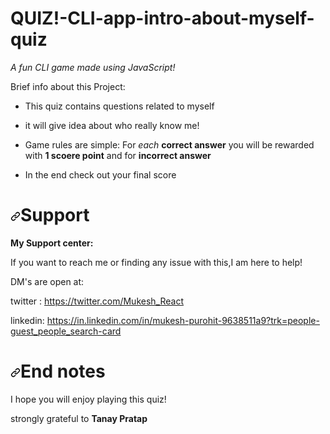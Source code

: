 <h1> QUIZ!-CLI-app-intro-about-myself-quiz</h1>
<p><em>A fun CLI game made using JavaScript!</em></p>
<p>Brief info about this Project:</p>
<ul>
<li>
<p>This quiz contains questions related to myself</p>
</li>
<li>
<p>it will give idea about who really know me!</p>
</li>
<li>
<p>Game rules are simple: For <em>each</em> <strong>correct answer</strong> you will be rewarded with <strong>1 scoere point</strong> and for <strong>incorrect answer</strong></p>
</li>
<li>
<p>In the end check out your final score</p>
</li>
</ul>
<h1><a id="user-content-support" class="anchor" aria-hidden="true" href="#support"><svg class="octicon octicon-link" viewBox="0 0 16 16" version="1.1" width="16" height="16" aria-hidden="true"><path fill-rule="evenodd" d="M7.775 3.275a.75.75 0 001.06 1.06l1.25-1.25a2 2 0 112.83 2.83l-2.5 2.5a2 2 0 01-2.83 0 .75.75 0 00-1.06 1.06 3.5 3.5 0 004.95 0l2.5-2.5a3.5 3.5 0 00-4.95-4.95l-1.25 1.25zm-4.69 9.64a2 2 0 010-2.83l2.5-2.5a2 2 0 012.83 0 .75.75 0 001.06-1.06 3.5 3.5 0 00-4.95 0l-2.5 2.5a3.5 3.5 0 004.95 4.95l1.25-1.25a.75.75 0 00-1.06-1.06l-1.25 1.25a2 2 0 01-2.83 0z"></path></svg></a>Support</h1>
<p><strong>My Support center:</strong></p>
<p>If you want to reach me or finding any  issue with this,I am here to help!</p>
<p>DM's are open at:</p>
<p>twitter : <a href="https://twitter.com/Mukesh_React" rel="nofollow">https://twitter.com/Mukesh_React</a></p>
<p>linkedin: <a href="https://in.linkedin.com/in/mukesh-purohit-9638511a9?trk=people-guest_people_search-card" rel="nofollow">https://in.linkedin.com/in/mukesh-purohit-9638511a9?trk=people-guest_people_search-card</a></p>
<h1><a id="user-content-end-notes" class="anchor" aria-hidden="true" href="#end-notes"><svg class="octicon octicon-link" viewBox="0 0 16 16" version="1.1" width="16" height="16" aria-hidden="true"><path fill-rule="evenodd" d="M7.775 3.275a.75.75 0 001.06 1.06l1.25-1.25a2 2 0 112.83 2.83l-2.5 2.5a2 2 0 01-2.83 0 .75.75 0 00-1.06 1.06 3.5 3.5 0 004.95 0l2.5-2.5a3.5 3.5 0 00-4.95-4.95l-1.25 1.25zm-4.69 9.64a2 2 0 010-2.83l2.5-2.5a2 2 0 012.83 0 .75.75 0 001.06-1.06 3.5 3.5 0 00-4.95 0l-2.5 2.5a3.5 3.5 0 004.95 4.95l1.25-1.25a.75.75 0 00-1.06-1.06l-1.25 1.25a2 2 0 01-2.83 0z"></path></svg></a>End notes</h1>
<p>I hope you will enjoy playing this quiz!</p>

<p>strongly grateful to <strong>Tanay Pratap </strong>

